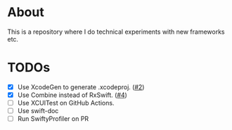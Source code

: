 # About
This is a repository where I do technical experiments with new frameworks etc. 

# TODOs
- [x] Use XcodeGen to generate .xcodeproj. ([#2](https://github.com/KS1019/BitcoinPriceChecker/pull/2))
- [x] Use Combine instead of RxSwift. ([#4](https://github.com/KS1019/BitcoinPriceChecker/pull/4))
- [ ] Use XCUITest on GitHub Actions.
- [ ] Use swift-doc
- [ ] Run SwiftyProfiler on PR
